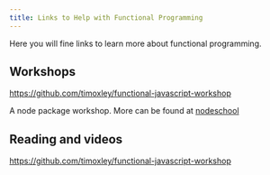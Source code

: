 ```yaml
---
title: Links to Help with Functional Programming
---
```

Here you will fine links to learn more about functional programming.

## Workshops

<a href='https://github.com/timoxley/functional-javascript-workshop' target='_blank' rel='nofollow'>https://github.com/timoxley/functional-javascript-workshop</a>

A node package workshop. More can be found at <a href='http://nodeschool.io/' target='_blank' rel='nofollow'>nodeschool</a>

## Reading and videos

<a href='https://github.com/timoxley/functional-javascript-workshop' target='_blank' rel='nofollow'>https://github.com/timoxley/functional-javascript-workshop</a>